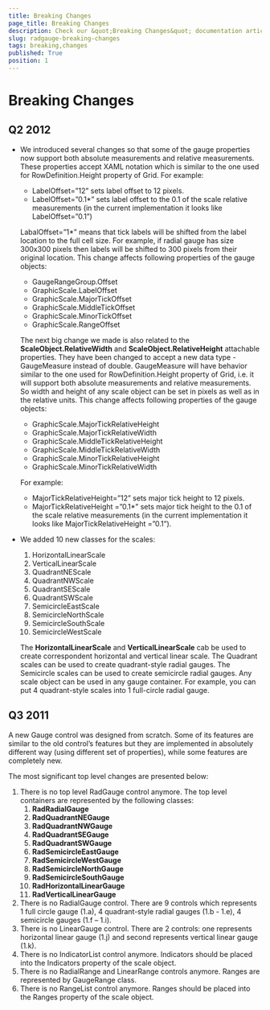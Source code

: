 ```yaml
---
title: Breaking Changes
page_title: Breaking Changes
description: Check our &quot;Breaking Changes&quot; documentation article for the RadGauge WPF control.
slug: radgauge-breaking-changes
tags: breaking,changes
published: True
position: 1
---
```


# Breaking Changes

## Q2 2012

* We introduced several changes so that some of the gauge properties now support both absolute measurements and relative measurements. These properties accept XAML notation which is similar to the one used for RowDefinition.Height property of Grid. For example:
    * LabelOffset=”12” sets label offset to 12 pixels.
    * LabelOffset=”0.1*” sets label offset to the 0.1 of the scale relative measurements (in the current implementation it looks like LabelOffset=”0.1”)

	LabalOffset=”1*” means that tick labels will be shifted from the label location to the full cell size. For example, if radial gauge has size 300x300 pixels then labels will be shifted to 300 pixels from their original location. This change affects following properties of the gauge objects:

	* GaugeRangeGroup.Offset
	* GraphicScale.LabelOffset
	* GraphicScale.MajorTickOffset
	* GraphicScale.MiddleTickOffset
	* GraphicScale.MinorTickOffset
	* GraphicScale.RangeOffset

	The next big change we made is also related to the __ScaleObject.RelativeWidth__ and __ScaleObject.RelativeHeight__ attachable properties. They have been changed to accept a new data type - GaugeMeasure instead of double. GaugeMeasure will have behavior similar to the one used for RowDefinition.Height property of Grid, i.e. it will support both absolute measurements and relative measurements. So width and height of any scale object can be set in pixels as well as in the relative units. This change affects following properties of the gauge objects:

	* GraphicScale.MajorTickRelativeHeight
	* GraphicScale.MajorTickRelativeWidth
	* GraphicScale.MiddleTickRelativeHeight
	* GraphicScale.MiddleTickRelativeWidth
	* GraphicScale.MinorTickRelativeHeight
	* GraphicScale.MinorTickRelativeWidth

	For example:
	* MajorTickRelativeHeight=”12” sets major tick height to 12 pixels.
	* MajorTickRelativeHeight =”0.1*” sets major tick height to the 0.1 of the scale relative measurements (in the current implementation it looks like MajorTickRelativeHeight =”0.1”).

* We added 10 new classes for the scales:
	1. HorizontalLinearScale
	2. VerticalLinearScale
	3. QuadrantNEScale
	4. QuadrantNWScale
	5. QuadrantSEScale
	6. QuadrantSWScale
	7. SemicircleEastScale
	8. SemicircleNorthScale
	9. SemicircleSouthScale
	10. SemicircleWestScale

	The __HorizontalLinearScale__ and __VerticalLinearScale__ cab be used to create correspondent horizontal and vertical linear scale. The Quadrant scales can be used to create quadrant-style radial gauges. The Semicircle scales can be used to create semicircle radial gauges. Any scale object can be used in any gauge container. For example, you can put 4 quadrant-style scales into 1 full-circle radial gauge.

## Q3 2011

A new Gauge control was designed from scratch. Some of its features are similar to the old control’s features but they are implemented in absolutely different way (using different set of properties), while some features are completely new.

The most significant top level changes are presented below: 

1. There is no top level RadGauge control anymore. The top level containers are represented by the following classes:
    1. __RadRadialGauge__
    2. __RadQuadrantNEGauge__
    3. __RadQuadrantNWGauge__
    4. __RadQuadrantSEGauge__
    5. __RadQuadrantSWGauge__
    6. __RadSemicircleEastGauge__
    7. __RadSemicircleWestGauge__
    8. __RadSemicircleNorthGauge__
    9. __RadSemicircleSouthGauge__
    10. __RadHorizontalLinearGauge__
    11. __RadVerticalLinearGauge__
2. There is no RadialGauge control. There are 9 controls which represents 1 full circle gauge (1.a), 4 quadrant-style radial gauges (1.b - 1.e), 4 semicircle gauges (1.f – 1.i).
3. There is no LinearGauge control. There are 2 controls: one represents horizontal linear gauge (1.j) and second represents vertical linear gauge (1.k).
4. There is no IndicatorList control anymore. Indicators should be placed into the Indicators property of the scale object.
5. There is no RadialRange and LinearRange controls anymore. Ranges are represented by GaugeRange class.
6. There is no RangeList control anymore. Ranges should be placed into the Ranges property of the scale object.
